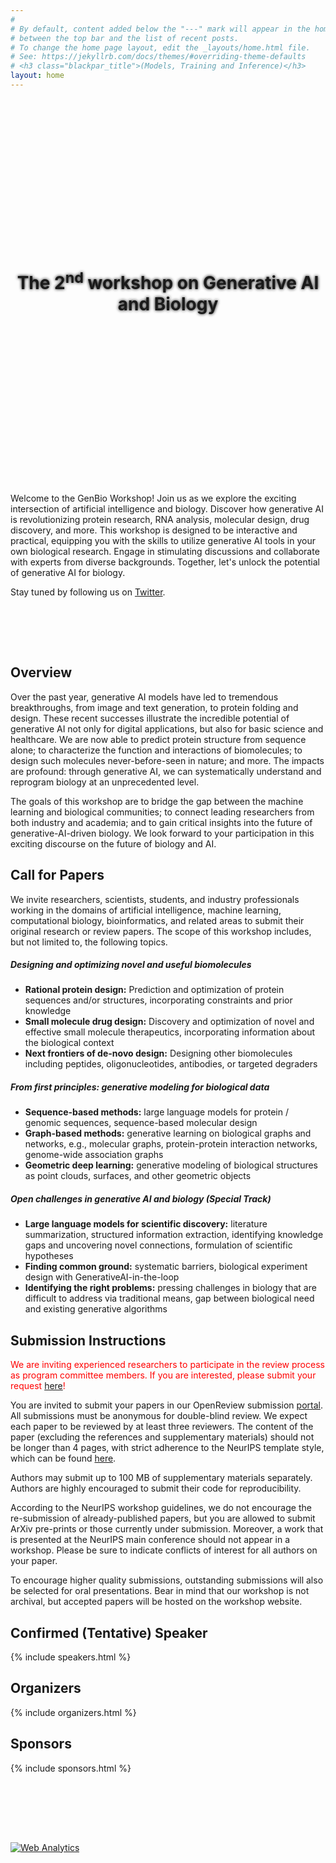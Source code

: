 ```yaml
---
#
# By default, content added below the "---" mark will appear in the home page
# between the top bar and the list of recent posts.
# To change the home page layout, edit the _layouts/home.html file.
# See: https://jekyllrb.com/docs/themes/#overriding-theme-defaults
# <h3 class="blackpar_title">(Models, Training and Inference)</h3>
layout: home
---
```

<div style="display: flex; align-items: center; justify-content: center; background: url('images/header.jpg') no-repeat; background-size: cover; user-select: none; height: 600px; padding: 0;">
    <h1 class="blackpar_title" style="text-align: center; font-weight: bold; line-height: 1.2; text-shadow: 0px 0px 5px black;">The 2<sup>nd</sup> workshop on Generative AI and Biology</h1>
</div>



<br>
<p>
Welcome to the GenBio Workshop! Join us as we explore the exciting intersection of artificial intelligence and biology.
Discover how generative AI is revolutionizing protein research, RNA analysis, molecular design, drug discovery, and more.
This workshop is designed to be interactive and practical,
equipping you with the skills to utilize generative AI tools in your own biological research.
Engage in stimulating discussions and collaborate with experts from diverse backgrounds.
Together, let's unlock the potential of generative AI for biology.</p>

<p>
Stay tuned by following us on <a href="https://twitter.com/genbio_workshop">Twitter</a>.
</p>

<br>


<!--starts inverted colors-->
<div class="inverted">

<br><br>
<h2 class="blackpar_title" id="overview">Overview</h2>
<!--<p>
The revolutionary crossroads between artificial intelligence (AI) and biology
is one of the most exciting frontiers of our time.
In this workshop, we will dive deeply into the implications
of generative AI for biological discovery, drug discovery, and translational medicine.
</p>-->
<p>
Over the past year, generative AI models have led to tremendous breakthroughs,
from image and text generation, to protein folding and design.
These recent successes illustrate the incredible potential of generative AI not
only for digital applications, but also for basic science and healthcare.
We are now able to predict protein structure from sequence alone; to
characterize the function and interactions of biomolecules; to design such
molecules never-before-seen in nature; and more.
The impacts are profound: through generative AI, we can systematically
understand and reprogram biology at an unprecedented level.
</p>
<p>
The goals of this workshop are to bridge the gap between the machine learning and biological
communities;
to connect leading researchers from both industry and academia;
and to gain
critical insights into the future of generative-AI-driven biology.
We look forward to your participation in this exciting discourse on the future of biology and AI.
</p>

<!-- <h2 class="blackpar_title" id="deadlines">Important information</h2> -->
<!--<p>
All deadlines are 11:59 pm UTC -12h ("Anywhere on Earth"). All authors must have an OpenReview profile when submitting.
<p>
<ul>
    <del><li>Submission Deadline: October 3, 2023</li></del>
    <del><li>Review Bidding Period: October 8-10, 2023</li></del>
    <del><li>Reviewer Deadline: October 24, 2023</li></del>
    <li><del>Acceptance Notification (tentative): October 27, 2023</del>
    Decisions sent!</li>
    <li><del>Camera-Ready Submission: November 22, 2023</del></li>
    <li>Workshop Date: <b>Saturday, December 16, 2023</b> (in-person)</li>
</ul>
</p>

<!-- <p>
The workshop will be held on December 16 in
room MR265-268 at the
Ernest N. Morial Convention Center (900 Convention Center Blvd, New Orleans, LA 70130).
</p> -->

<!-- <p>
Please refer to the Neurips website regarding
<a href="https://neurips.cc/Register/view-registration">registration</a> and
<a href="https://neurips.cc/Conferences/2023/Hotels">hotels</a>. We would like to reiterate
that poster presentations will be in-person only.
</p>

<p>
The talks will be livestreamed for virtual attendees.
Please register via NeurIPS for a virtual pass for access.
</p> -->


<!-- Poster instructions -->
<!-- <h2 class="blackpar_title" id="instructions">Author Instructions</h2>

<p>
Posters should be 24W by 36H (vertical) and printed on lightweight paper,
as they will be affixed to the wall by tape.
Instructions regarding poster printing can be found
<a href="https://neurips.cc/FAQ/PosterInformation">here</a>.
</p> -->

<!-- <p>
Camera ready manuscripts are due on
<a href="https://openreview.net/group?id=NeurIPS.cc/2023/Workshop/GenBio">OpenReview</a>
by November 22, 2023.
Please update your submissions to 1) include author names and affiliations, and 2) incorporate any desired changes based on your reviews. Your camera-ready should follow the same Neurips style guide, and it may contain up to 5 pages of content (excluding references and appendices).
</p> -->

<!-- <p>
Papers should indicate that they are NeurIPS Generative AI and Biology
Workshop 2023 papers by using the stylesheet provided
<a href="https://www.overleaf.com/latex/templates/neurips-2023-genbio-workshop/tzsxwjkrxnrk">here</a>.
</p> -->

<!-- Schedule -->
<!-- <h2 class="blackpar_title" id="schedule">Schedule (UTC-6)</h2>
<p>
{% include schedule.html %}
</p> -->


<!-- Call for Papers -->
<h2 class="blackpar_title" id="call_for_papers">Call for Papers</h2>

<p>
We invite researchers, scientists, students, and industry professionals working in the domains of artificial intelligence, machine learning, computational biology, bioinformatics, and related areas to submit their original research or review papers.
The scope of this workshop includes, but not limited to, the following topics.
</p>

<h5>Designing and optimizing novel and useful biomolecules</h5>

<ul>
    <li>
        <b>Rational protein design:</b>
        Prediction and
        optimization of protein sequences and/or structures,
        incorporating constraints and prior
        knowledge
    </li>
    <li>
        <b>Small molecule drug design:</b>
        Discovery and optimization of novel and
        effective small molecule therapeutics, incorporating information
        about the biological context
    </li>
    <li><b>Next frontiers of de-novo design:</b>
        Designing other biomolecules including
        peptides, oligonucleotides, antibodies, or targeted degraders
    </li>

</ul>

<h5>From first principles: generative modeling for biological data</h5>
<ul>
    <li><b>Sequence-based methods:</b>
        large language models for protein / genomic sequences,
        sequence-based molecular design
    </li>
    <li><b>Graph-based methods:</b>
        generative learning on biological graphs and networks,
        e.g., molecular graphs, protein-protein interaction networks,
        genome-wide association graphs
    </li>
    <li><b>Geometric deep learning:</b>
        generative modeling of biological structures as
        point clouds, surfaces, and other geometric objects
    </li>
</ul>

<h5>Open challenges in generative AI and biology (Special Track)</h5>
<ul>
    <li><b>Large language models for scientific discovery:</b>
    literature summarization, structured information extraction, identifying
    knowledge gaps and uncovering novel connections, formulation of scientific
    hypotheses</li>
    <li><b>Finding common ground:</b>
    systematic barriers, biological experiment
    design with GenerativeAI-in-the-loop</li>
    <li><b>Identifying the right problems:</b> pressing challenges in biology that
    are difficult to address via traditional means, gap between biological need
    and existing generative algorithms</li>
</ul>


<h2 class="blackpar_title">Submission Instructions</h2>
<p>
<span style="color:red">
We are inviting experienced researchers to participate in the review process as program committee members.
If you are interested, please submit your request <a href="https://docs.google.com/forms/d/e/1FAIpQLSc8WQEmqQzKaMXAQ5y-lXKObIE2wQlA41A3rR5NZYOK1CVYXA/viewform?usp=sf_link">here</a>!
</span>
</p>
<p>
You are invited to submit your papers in our OpenReview submission <a href="https://openreview.net/group?id=NeurIPS.cc/2023/Workshop/GenBio">portal</a>.
All submissions must be anonymous for double-blind review.
We expect each paper to be reviewed by at least three reviewers.
The content of the paper (excluding the references and supplementary materials) should not be longer than 4 pages,
with strict adherence to the NeurIPS template style,
which can be found <a href="https://neurips.cc/Conferences/2023/PaperInformation/StyleFiles">here</a>.
</p>
<p>
Authors may submit up to 100 MB of supplementary materials separately.
Authors are highly encouraged to submit their code for reproducibility.
</p>
<p>
According to the NeurIPS workshop guidelines, we do not encourage the
re-submission of already-published papers,
but you are allowed to submit ArXiv pre-prints or those currently under submission.
Moreover, a work that is presented at the NeurIPS main conference should not appear in a workshop.
Please be sure to indicate conflicts of interest for all authors on your paper.
</p>
<p>
To encourage higher quality submissions, outstanding submissions will also be selected for oral presentations.
Bear in mind that our workshop is not archival,
but accepted papers will be hosted on the workshop website.
</p>

<!-- # Confirmed Speakers & Panelists -->
<h2 class="blackpar_title" id="speakers">Confirmed (Tentative) Speaker</h2> 
<p>
{% include speakers.html %}
</p>


<!--<h2 class="blackpar_title" id="speakers">Panelists</h2>
<p>
{% include panelists.html %}
</p>-->

<!-- Organizers -->
<h2 class="blackpar_title" id="organizers">Organizers</h2>
<p>
{% include organizers.html %}
</p>

<!-- Moderators -->
<!-- <h2 class="blackpar_title" id="moderators">Moderators</h2>
<p>
{% include moderators.html %}
</p> -->

<h2 class="blackpar_title" id="sponsors">Sponsors</h2>
<p>
{% include sponsors.html %}
</p>

<br><br>

<!-- Technical Committee -->
<!--<h2 class="blackpar_title" id="technical_committee">Technical Committee</h2>
<p>
{% include technical_committee.html %}
</p>
-->
<br><br>

<!--
<h2 class="blackpar_title">Sponsor</h2>
<div class="row">
    <div class="col">
        <center>
            <img src="">
        </center>
    </div>
    <div class="col">
        <center>
            <img src="" width="250px">
        </center>
    </div>
</div>-->

<!-- <h2 class="blackpar_title">Gold Sponsor</h2>
<div class="row">
    <div class="col">
        <center>
            <img src="" width="250px">
        </center>
    </div>
    <div class="col">
        <center>
            <img src="" width="250px">
        </center>
    </div>
</div> -->

<!--ends inverted colors-->
<!-- Default Statcounter code for genbio
https://genbio-workshop.github.io/ -->
<script type="text/javascript">
var sc_project=12885210;
var sc_invisible=1;
var sc_security="21af2424";
</script>
<script type="text/javascript"
src="https://www.statcounter.com/counter/counter.js"
async></script>
<noscript><div class="statcounter"><a title="Web Analytics"
href="https://statcounter.com/" target="_blank"><img
class="statcounter"
src="https://c.statcounter.com/12885210/0/21af2424/1/"
alt="Web Analytics"
referrerPolicy="no-referrer-when-downgrade"></a></div></noscript>
<!-- End of Statcounter Code -->
